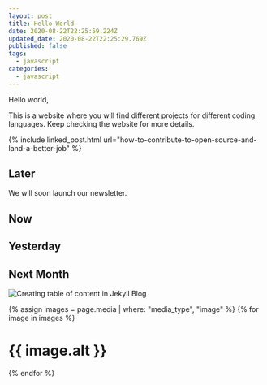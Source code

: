 ```yaml
---
layout: post
title: Hello World
date: 2020-08-22T22:25:59.224Z
updated_date: 2020-08-22T22:25:29.769Z
published: false
tags:
  - javascript
categories:
  - javascript
---
```


Hello world,

This is a website where you will find different projects for different coding languages. Keep checking the website for more details.

{% include linked_post.html url="how-to-contribute-to-open-source-and-land-a-better-job" %}

## Later

We will soon launch our newsletter.

## Now

## Yesterday

## Next Month

![Creating table of content in Jekyll Blog](https://i.imgur.com/PXpPGSh.png "Creating table of content in Jekyll Blog")

{% assign images = page.media | where: "media_type", "image" %}
{% for image in images %}
  <h1>{{ image.alt }}</h1>
{% endfor %}
